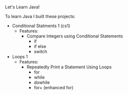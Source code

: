Let's Learn Java!

To learn Java I built these projects:
- Conditional Statments 1 (cs1)
  - Features:
    - Compare Integers using Conditional Statements
      - if
      - if else
      - switch
- Loops 1
  - Features:
    - Repeatedly Print a Statement Using Loops
      - for
      - while
      - dowhile
      - for+ (enhanced for) 
